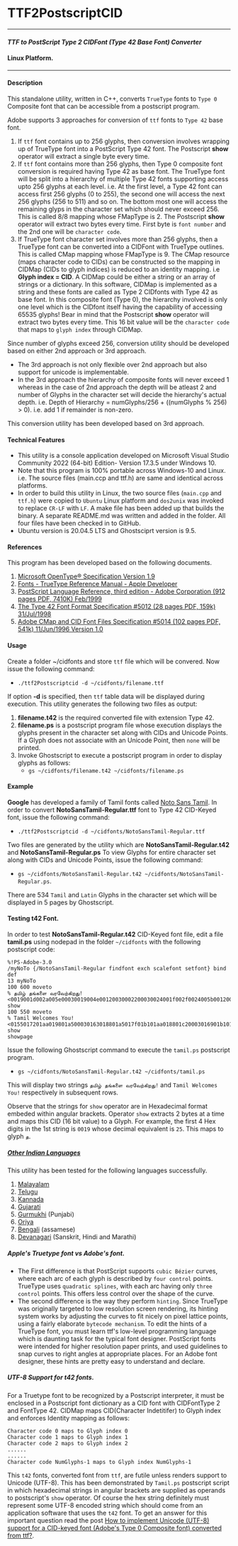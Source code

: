 # TTF2PostscriptCID
----------------------------------------------------------------------------------------
#### _TTF to PostScript Type 2 CIDFont (Type 42 Base Font) Converter_
#### Linux Platform.
----------------------------------------------------------------------------------------
#### Description
This standalone utility, written in C++, converts `TrueType` fonts to `Type 0` Composite font that can be accessible from a postscript program. 

Adobe supports 3 approaches for conversion of `ttf` fonts to `Type 42` base font.
1. If `ttf` font contains up to 256 glyphs, then conversion involves wrapping up of TrueType font into a PostScript Type 42 font. The Postscript **show** operator will extract a single byte every time.
2. If `ttf` font contains more than 256 glyphs, then Type 0 composite font conversion is required having Type 42 as base font. The TrueType font will be split into a hierarchy of multiple Type 42 fonts supporting access upto 256 glyphs at each level. i.e. At the first level, a Type 42 font can access first 256 glyphs (0 to 255), the second one will access the next 256 glyphs (256 to 511) and so on. The bottom most one will access the remaining glyps in the character set which should never exceed 256. This is called 8/8 mapping whose FMapType is 2. The Postscript **show** operator will extract two bytes every time. First byte is `font number` and the 2nd one will be `character code`.
3. If TrueType font character set involves more than 256 glyphs, then a TrueType font can be converted into a CIDFont with TrueType outlines. This is called CMap mapping whose FMapType is 9. The CMap resource (maps character code to CIDs) can be constructed so the mapping in CIDMap (CIDs to glyph indices) is reduced to an identity mapping. i.e **Glyph index = CID**. A CIDMap could be either a string or an array of strings or a dictionary. In this software, CIDMap is implemented as a string and these fonts are called as Type 2 CIDfonts with Type 42 as base font. In this  composite font (Type 0), the hierarchy involved is only one level which is the CIDfont itself having the capability of accessing 65535 glyphs! Bear in mind that the Postscript **show** operator will extract two bytes every time. This 16 bit value will be the `character code` that maps to `glyph index` through CIDMap.

Since number of glyphs exceed 256, conversion utility should be developed based on either 2nd approach or 3rd approach. 
- The 3rd approach is not only flexible over 2nd approach but also support for unicode is implementable.
- In the 3rd approach the hierarchy of composite fonts will never exceed 1 whereas in the case of 2nd approach the depth will be atleast 2 and number of Glyphs in the character set will decide the hierarchy's actual depth. i.e. Depth of Hierarchy  = numGlyphs/256 + ((numGlyphs % 256) > 0). i.e. add 1 if remainder is non-zero.

This conversion utility has been developed based on 3rd approach.  


#### Technical Features
- This utility is a console application developed on Microsoft Visual Studio Community 2022 (64-bit) Edition- Version 17.3.5 under Windows 10.
- Note that this program is 100% portable across Windows-10 and Linux. i.e. The source files (main.ccp and ttf.h) are same and identical across platforms.
- In order to build this utility in Linux, the two source files (`main.cpp` and `ttf.h`) were copied to  `Ubuntu` Linux platform  and `dos2unix` was invoked to replace `CR-LF` with `LF`. A make file has been added up that builds the binary. A separate README.md was written and added in the folder. All four files have been checked in to GitHub.
- Ubuntu version is 20.04.5 LTS and Ghostsciprt version is 9.5. 


#### References
This program has been developed based on the following documents.
1. [Microsoft OpenType® Specification Version 1.9](https://learn.microsoft.com/en-us/typography/opentype/spec/)
2. [Fonts - TrueType Reference Manual - Apple Developer](https://developer.apple.com/fonts/TrueType-Reference-Manual/)
3. [PostScript Language Reference, third edition - Adobe Corporation (912 pages PDF, 7410K) Feb/1999](https://www.adobe.com/jp/print/postscript/pdfs/PLRM.pdf)
4. [The Type 42 Font Format Specification #5012 (28 pages PDF, 159k) 31/Jul/1998](https://adobe-type-tools.github.io/font-tech-notes/pdfs/5012.Type42_Spec.pdf)
5. [Adobe CMap and CID Font Files Specification #5014 (102 pages PDF, 541k) 11/Jun/1996 Version 1.0](https://adobe-type-tools.github.io/font-tech-notes/pdfs/5014.CIDFont_Spec.pdf)

#### Usage
Create a folder ~/cidfonts and store `ttf` file which will be convered. Now issue the following command:
- `./ttf2Postscriptcid -d ~/cidfonts/filename.ttf`

If option **-d** is specified, then `ttf` table data will be displayed during execution.
This utility generates the following two files as output:
1. **filename.t42** is the required converted file with extension Type 42.
2. **filename.ps** is a postscript program file whose execution displays the glyphs present in the character set along with CIDs and Unicode Points. If a Glyph does not associate with an Unicode Point, then `none` will be printed.
3. Invoke Ghostscript to execute a postscript program in order to display glyphs as follows:
   - `gs ~/cidfonts/filename.t42 ~/cidfonts/filename.ps`

#### Example
**Google** has developed a family of Tamil fonts called [Noto Sans Tamil](https://fonts.google.com/noto/specimen/Noto+Sans+Tamil).
In order to convert **NotoSansTamil-Regular.ttf** font to Type 42 CID-Keyed font, issue the following command:
- `./ttf2Postscriptcid -d ~/cidfonts/NotoSansTamil-Regular.ttf`

Two files are generated by the utility which are **NotoSansTamil-Regular.t42** and **NotoSansTamil-Regular.ps**
To view Glyphs for entire character set along with CIDs and Unicode Points, issue the following command:
- `gs ~/cidfonts/NotoSansTamil-Regular.t42 ~/cidfonts/NotoSansTamil-Regular.ps`.

There are 534 `Tamil` and `Latin` Glyphs in the character set which will be displayed in 5 pages by Ghostscript.

#### Testing t42 Font.

In order to test **NotoSansTamil-Regular.t42** CID-Keyed font file, edit a file **tamil.ps** using nodepad in the folder `~/cidfonts` with the following postscript code:
```
%!PS-Adobe-3.0
/myNoTo {/NotoSansTamil-Regular findfont exch scalefont setfont} bind def
13 myNoTo
100 600 moveto 
% தமிழ் தங்களை வரவேற்கிறது!
<0019001d002a005e00030019004e00120030002200030024001f002f0024005b0012002a0020007a00aa> show
100 550 moveto 
% Tamil Welcomes You!
<0155017201aa019801a500030163018801a5017f01b101aa018801c20003016901b101cb00aa00b5> show
showpage
```
Issue the following Ghostscript command  to execute the `tamil.ps` postscript program. 
- `gs ~/cidfonts/NotoSansTamil-Regular.t42 ~/cidfonts/tamil.ps`

This will display two strings `தமிழ் தங்களை வரவேற்கிறது!` and `Tamil Welcomes You!` respectively in subsequent rows.

Observe that the strings for `show` operator are in Hexadecimal format embeded within angular brackets. Operator `show` extracts 2 bytes at a time and maps this CID (16 bit value) to a Glyph.
For example, the first 4 Hex digits in the 1st string is `0019` whose decimal equivalent is `25`. This maps to glyph `த`.

##### [Other Indian Languages](https://fonts.google.com/noto/fonts)
This utility has been tested for the following languages successfully.
1. [Malayalam](https://fonts.google.com/noto/specimen/Noto+Sans+Malayalam)
2. [Telugu](https://fonts.google.com/noto/specimen/Noto+Sans+Telugu)
3. [Kannada](https://fonts.google.com/noto/specimen/Noto+Sans+Kannada)
4. [Gujarati](https://fonts.google.com/noto/specimen/Noto+Sans+Gujarati)
5. [Gurmukhi](https://fonts.google.com/noto/specimen/Noto+Sans+Gurmukhi) (Punjabi)
6. [Oriya](https://fonts.google.com/noto/specimen/Noto+Sans+Oriya)
7. [Bengali](https://fonts.google.com/noto/specimen/Noto+Sans+Bengali) (assamese)
8. [Devanagari](https://fonts.google.com/noto/specimen/Noto+Sans+Devanagari) (Sanskrit, Hindi and Marathi)

##### Apple's Truetype font vs Adobe's font.

- The First difference is that PostScript supports `cubic Bézier` curves, where each arc of each glyph is described by `four control` points. TrueType uses `quadratic splines`, with each arc having only `three control` points. This offers less control over the shape of the curve.
-  The second difference is the way they perform `hinting`. Since TrueType was originally targeted to low resolution screen rendering, its hinting system works by adjusting the curves to fit nicely on pixel lattice points, using a fairly elaborate `bytecode mechanism`. To edit the hints of a TrueType font, you must learn ttf's low-level programming language which is daunting task for the typical font designer. PostScript fonts were intended for higher resolution paper prints, and used guidelines to snap curves to right angles at appropriate places. For an Adobe font designer, these hints are pretty easy to understand and declare.

##### UTF-8 Support for t42 fonts.

For a Truetype font to be recognized by a Postscript interpreter, it must be enclosed in a Postscript font dictionary as a CID font with CIDFontType 2 and FontType 42. CIDMap maps CID(Character Indetitifer) to Glyph index and enforces Identity mapping as follows:
```
Character code 0 maps to Glyph index 0
Character code 1 maps to Glyph index 1
Character code 2 maps to Glyph index 2
......
......
Character code NumGlyphs-1 maps to Glyph index NumGlyphs-1
```
This `t42` fonts, converted font from `ttf`, are futile unless renders support to Unicode (UTF-8). 
This has been demonstrated by `Tamil.ps` postscript script in which hexadecimal strings in angular brackets are supplied as operands to postscript's `show` operator. Of course the hex string definitely must represent some UTF-8 encoded string which should come from an application software that uses the `t42` font.
To get an answer for this important question read the post [How to implement Unicode (UTF-8) support for a CID-keyed font (Adobe's Type 0 Composite font) converted from ttf?](https://stackoverflow.com/questions/74318928/how-to-implement-unicode-utf-8-support-for-a-cid-keyed-font-adobes-type-0-co).
